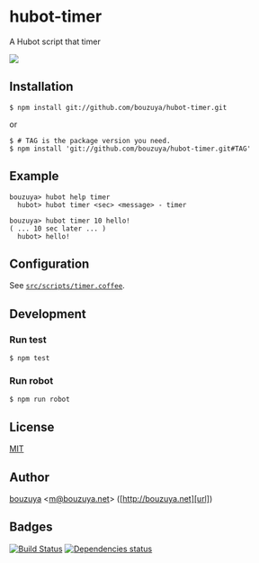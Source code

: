 # hubot-timer

A Hubot script that timer

![](http://img.f.hatena.ne.jp/images/fotolife/b/bouzuya/20140922/20140922224559.gif)

## Installation

    $ npm install git://github.com/bouzuya/hubot-timer.git

or

    $ # TAG is the package version you need.
    $ npm install 'git://github.com/bouzuya/hubot-timer.git#TAG'

## Example

    bouzuya> hubot help timer
      hubot> hubot timer <sec> <message> - timer

    bouzuya> hubot timer 10 hello!
    ( ... 10 sec later ... )
      hubot> hello!

## Configuration

See [`src/scripts/timer.coffee`](src/scripts/timer.coffee).

## Development

### Run test

    $ npm test

### Run robot

    $ npm run robot

## License

[MIT](LICENSE)

## Author

[bouzuya][user] &lt;[m@bouzuya.net][mail]&gt; ([http://bouzuya.net][url])

## Badges

[![Build Status][travis-badge]][travis]
[![Dependencies status][david-dm-badge]][david-dm]

[travis]: https://travis-ci.org/bouzuya/hubot-timer
[travis-badge]: https://travis-ci.org/bouzuya/hubot-timer.svg?branch=master
[david-dm]: https://david-dm.org/bouzuya/hubot-timer
[david-dm-badge]: https://david-dm.org/bouzuya/hubot-timer.png
[user]: https://github.com/bouzuya
[mail]: mailto:m@bouzuya.net
[url]: http://bouzuya.net
